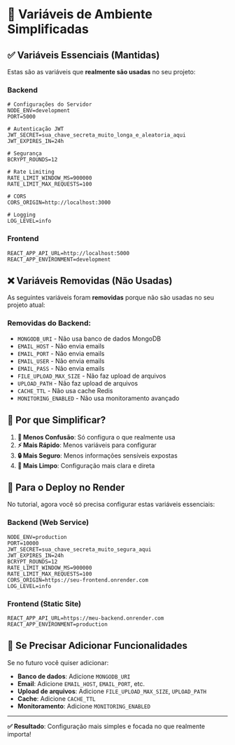 # 🔧 Variáveis de Ambiente Simplificadas

## ✅ Variáveis Essenciais (Mantidas)

Estas são as variáveis que **realmente são usadas** no seu projeto:

### Backend
```env
# Configurações do Servidor
NODE_ENV=development
PORT=5000

# Autenticação JWT
JWT_SECRET=sua_chave_secreta_muito_longa_e_aleatoria_aqui
JWT_EXPIRES_IN=24h

# Segurança
BCRYPT_ROUNDS=12

# Rate Limiting
RATE_LIMIT_WINDOW_MS=900000
RATE_LIMIT_MAX_REQUESTS=100

# CORS
CORS_ORIGIN=http://localhost:3000

# Logging
LOG_LEVEL=info
```

### Frontend
```env
REACT_APP_API_URL=http://localhost:5000
REACT_APP_ENVIRONMENT=development
```

## ❌ Variáveis Removidas (Não Usadas)

As seguintes variáveis foram **removidas** porque não são usadas no seu projeto atual:

### Removidas do Backend:
- `MONGODB_URI` - Não usa banco de dados MongoDB
- `EMAIL_HOST` - Não envia emails
- `EMAIL_PORT` - Não envia emails
- `EMAIL_USER` - Não envia emails
- `EMAIL_PASS` - Não envia emails
- `FILE_UPLOAD_MAX_SIZE` - Não faz upload de arquivos
- `UPLOAD_PATH` - Não faz upload de arquivos
- `CACHE_TTL` - Não usa cache Redis
- `MONITORING_ENABLED` - Não usa monitoramento avançado

## 🎯 Por que Simplificar?

1. **🚫 Menos Confusão**: Só configura o que realmente usa
2. **⚡ Mais Rápido**: Menos variáveis para configurar
3. **🔒 Mais Seguro**: Menos informações sensíveis expostas
4. **🧹 Mais Limpo**: Configuração mais clara e direta

## 📝 Para o Deploy no Render

No tutorial, agora você só precisa configurar estas variáveis essenciais:

### Backend (Web Service)
```env
NODE_ENV=production
PORT=10000
JWT_SECRET=sua_chave_secreta_muito_segura_aqui
JWT_EXPIRES_IN=24h
BCRYPT_ROUNDS=12
RATE_LIMIT_WINDOW_MS=900000
RATE_LIMIT_MAX_REQUESTS=100
CORS_ORIGIN=https://seu-frontend.onrender.com
LOG_LEVEL=info
```

### Frontend (Static Site)
```env
REACT_APP_API_URL=https://meu-backend.onrender.com
REACT_APP_ENVIRONMENT=production
```

## 🔄 Se Precisar Adicionar Funcionalidades

Se no futuro você quiser adicionar:
- **Banco de dados**: Adicione `MONGODB_URI`
- **Email**: Adicione `EMAIL_HOST`, `EMAIL_PORT`, etc.
- **Upload de arquivos**: Adicione `FILE_UPLOAD_MAX_SIZE`, `UPLOAD_PATH`
- **Cache**: Adicione `CACHE_TTL`
- **Monitoramento**: Adicione `MONITORING_ENABLED`

---

**✅ Resultado**: Configuração mais simples e focada no que realmente importa!
